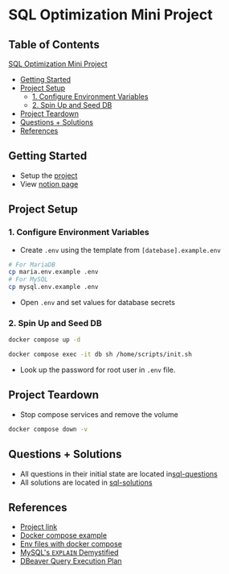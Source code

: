# SQL Optimization Mini Project

## Table of Contents

[SQL Optimization Mini Project](#sql-optimization-mini-project)
  * [Getting Started](#getting-started)
  * [Project Setup](#project-setup)
    + [1. Configure Environment Variables](#1-configure-environment-variables)
    + [2. Spin Up and Seed DB](#2-spin-up-and-seed-db)
  * [Project Teardown](#project-teardown)
  * [Questions + Solutions](#questions---solutions)
  * [References](#references)

## Getting Started

- Setup the [project](#project-setup)
- View [notion page](https://www.notion.so/bfmcneill/03-sql-optimizer-409b7a9f791646009e4dc3ecd7d1c299)

## Project Setup

### 1. Configure Environment Variables

- Create `.env` using the template from `[datebase].example.env`

```bash
# For MariaDB
cp maria.env.example .env
# For MySQL
cp mysql.env.example .env
```
 
- Open `.env` and set values for database secrets

### 2. Spin Up and Seed DB 

```bash
docker compose up -d
```

```bash
docker compose exec -it db sh /home/scripts/init.sh
```

- Look up the password for root user in `.env` file.
  

## Project Teardown

- Stop compose services and remove the volume

```bash
docker compose down -v
```

## Questions + Solutions

- All questions in their initial state are located in[sql-questions](./sql-questions/)
- All solutions are located in [sql-solutions](./sql-solutions/)


## References

- [Project link](https://www.springboard.com/workshops/data-engineering-career-track/learn#/curriculum/24148)
- [Docker compose example](https://nickjanetakis.com/blog/docker-tip-88-switching-mysql-to-mariadb-for-arm-64-m1-support)
- [Env files with docker compose](https://docs.docker.com/compose/environment-variables/)
- [MySQL's `EXPLAIN` Demystified](https://www.youtube.com/watch?v=ZoLoIFW1H6g&ab_channel=Percona)
- [DBeaver Query Execution Plan](https://dbeaver.com/docs/wiki/Query-Execution-Plan/)
